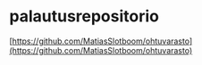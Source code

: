 # palautusrepositorio
[https://github.com/MatiasSlotboom/ohtuvarasto](https://github.com/MatiasSlotboom/ohtuvarasto)
